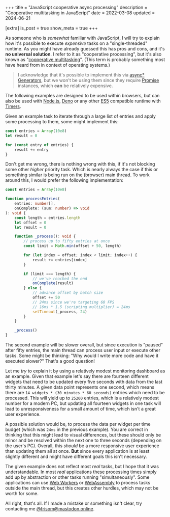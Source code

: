 +++
title = "JavaScript cooperative async processing"
description = "Cooperative multitasking in JavaScript"
date = 2022-03-08
updated = 2024-06-21

[extra]
is_post = true
show_meta = true
+++

As someone who is _somewhat_ familiar with JavaScript, I will try to explain how it's possible to execute _expensive_
tasks on a "single-threaded" runtime. As you might have already guessed this has pros and cons, and it's
**no universal solution**. I refer to it as "cooperative processing", but it's also known as
"[cooperative multitasking][coop-multitask]". (This term is probably something most have heard from in context
of operating systems.)

> I acknowledge that it's possible to implement this via [async* Generators][async-generator], but we won't be
> using them since they require [Promise][promise] instances, which **can** be relatively expensive.

The following examples are designed to be used within browsers, but can also be used with [Node.js][nodejs],
[Deno][deno] or any other [ES5][es5] compatible runtime with [Timers][whatwg-timers].

Given an example task to iterate through a large list of entries and apply some processing to them,
some might implement this:

```typescript
const entries = Array(10e8)
let result = 0

for (const entry of entries) {
    result += entry
}
```

Don't get me wrong, there is nothing wrong with this, if it's not blocking some other _higher_ priority task.
Which is nearly always the case if this or something similar is being run on the (browser) main thread. To work
around this, I would prefer the following implementation:

```typescript
const entries = Array(10e8)

function processEntries(
    entries: number[],
    onComplete: (sum: number) => void
): void {
    const length = entries.length
    let offset = 0
    let result = 0

    function _process(): void {
        // process up to fifty entries at once
        const limit = Math.min(offset + 50, length)

        for (let index = offset; index < limit; index++) {
            result += entries[index]
        }

        if (limit === length) {
            // we've reached the end
            onComplete(result)
        } else {
            // advance offset by batch size
            offset += 50
            // 24ms since we're targeting 60 FPS
            // 16ms * 1.5 (scripting multiplier) = 24ms
            setTimeout(_process, 24)
        }
    }

    _process()
}
```

The second example will be slower overall, but since execution is "paused" after fifty entries,
the main thread can process user input or execute other tasks.
Some might be thinking: "Why would I write more code and have it executed slower?"
That's a good question!

Let me _try_ to explain it by using a relatively modest monitoring dashboard as an example. Given that example
let's say there are fourteen different widgets that need to be updated every five seconds with data from the
last thirty minutes. A given data point represents one second, which means there are
`14 widgets * (30 minutes * 60 seconds)` entries which need to be processed. This will yield up to `25200` entries,
which is a relatively modest number for a modern PC, but updating all fourteen widgets in one task will lead to
unresponsiveness for a small amount of time, which isn't a great user experience.

A possible solution would be, to process the data per widget per time budget (which was `24ms` in the previous
example). You are correct in thinking that this might lead to visual differences, but these should only be minor
and be resolved within the next one to three seconds (depending on the user's PC). Overall, this _should_ be a more
responsive user experience than updating them all at once. **But** since every application is at least slightly
different and might have different goals this isn't necessary.

The given example does not reflect most _real_ tasks, but I hope that it was understandable. In most _real_
applications these processing times simply add up by abstraction or other tasks running "simultaneously".
Some applications can use [Web Workers][web-worker] or [WebAssembly][wasm] to process tasks outside the main thread,
but this creates other hurdles, which may not be worth for some.

All right, that's all. If I made a mistake or something isn't clear, try contacting me [@frisom@mastodon.online][mastodon].

[coop-multitask]: https://en.wikipedia.org/wiki/Cooperative_multitasking "Cooperative multitasking - Wikipedia"
[promise]: https://developer.mozilla.org/en-US/docs/Web/JavaScript/Reference/Global_Objects/Promise "Promise - MDN"
[async-generator]: https://developer.mozilla.org/en-US/docs/Web/JavaScript/Reference/Global_Objects/Symbol/asyncIterator "Async Generator - MDN"
[nodejs]: https://nodejs.org/en/
[deno]: https://deno.land/
[es5]: https://262.ecma-international.org/5.1/ "ECMAScript 5.1"
[whatwg-timers]: https://html.spec.whatwg.org/multipage/timers-and-user-prompts.html#dom-settimeout-dev "HTML Timers"
[web-worker]: https://developer.mozilla.org/en-US/docs/Web/API/Web_Workers_API/Using_web_workers "Web Workers - MDN"
[wasm]: https://developer.mozilla.org/en-US/docs/WebAssembly "WebAssembly - MDN"
[mastodon]: https://mastodon.online/@frisom "frisom on Mastodon"
